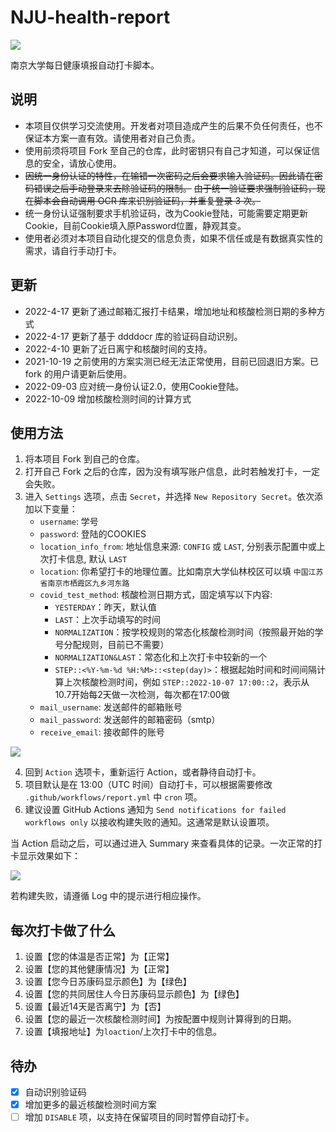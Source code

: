 # NJU-health-report
![](https://img.shields.io/badge/language-python-brightgreen)

南京大学每日健康填报自动打卡脚本。

## 说明
- 本项目仅供学习交流使用。开发者对项目造成产生的后果不负任何责任，也不保证本方案一直有效。请使用者对自己负责。
- 使用前须将项目 Fork 至自己的仓库，此时密钥只有自己才知道，可以保证信息的安全，请放心使用。 
- ~~因统一身份认证的特性，在输错一次密码之后会要求输入验证码。因此请在密码错误之后手动登录来去除验证码的限制。~~ ~~由于统一验证要求强制验证码，现在脚本会自动调用 OCR 库来识别验证码，并重复登录 3 次。~~
- 统一身份认证强制要求手机验证码，改为Cookie登陆，可能需要定期更新Cookie，目前Cookie填入原Password位置，静观其变。
- 使用者必须对本项目自动化提交的信息负责，如果不信任或是有数据真实性的需求，请自行手动打卡。

## 更新
- 2022-4-17 更新了通过邮箱汇报打卡结果，增加地址和核酸检测日期的多种方式
- 2022-4-17 更新了基于 ddddocr 库的验证码自动识别。
- 2022-4-10 更新了近日离宁和核酸时间的支持。 
- 2021-10-19 之前使用的方案实测已经无法正常使用，目前已回退旧方案。已 fork 的用户请更新后使用。
- 2022-09-03 应对统一身份认证2.0，使用Cookie登陆。
- 2022-10-09 增加核酸检测时间的计算方式

## 使用方法
1. 将本项目 Fork 到自己的仓库。
2. 打开自己 Fork 之后的仓库，因为没有填写账户信息，此时若触发打卡，一定会失败。
3. 进入 `Settings` 选项，点击 `Secret`，并选择 `New Repository Secret`。依次添加以下变量：
   - `username`: 学号
   - `password`: 登陆的COOKIES
   - `location_info_from`: 地址信息来源: `CONFIG` 或 `LAST`, 分别表示配置中或上次打卡信息, 默认 `LAST`
   - `location`: 你希望打卡的地理位置。比如南京大学仙林校区可以填 `中国江苏省南京市栖霞区九乡河东路`
   - `covid_test_method`: 核酸检测日期方式，固定填写以下内容: 
     - `YESTERDAY`：昨天，默认值
     - `LAST`：上次手动填写的时间
     - `NORMALIZATION`：按学校规则的常态化核酸检测时间（按照最开始的学号分配规则，目前已不需要）
     - `NORMALIZATION&LAST`：常态化和上次打卡中较新的一个
     - `STEP::<%Y-%m-%d %H:%M>::<step(day)>`：根据起始时间和时间间隔计算上次核酸检测时间，例如 `STEP::2022-10-07 17:00::2`，表示从10.7开始每2天做一次检测，每次都在17:00做
   - `mail_username`: 发送邮件的邮箱账号
   - `mail_password`: 发送邮件的邮箱密码（smtp）
   - `receive_email`: 接收邮件的账号

![](img/1.png)

4. 回到 `Action` 选项卡，重新运行 Action，或者静待自动打卡。
5. 项目默认是在 13:00（UTC 时间）自动打卡，可以根据需要修改 `.github/workflows/report.yml` 中 `cron` 项。
6. 建议设置 GitHub Actions 通知为 `Send notifications for failed workflows only` 以接收构建失败的通知。这通常是默认设置项。

当 Action 启动之后，可以通过进入 Summary 来查看具体的记录。一次正常的打卡显示效果如下：

![](img/2.png)

若构建失败，请遵循 Log 中的提示进行相应操作。

## 每次打卡做了什么
1. 设置【您的体温是否正常】为【正常】
2. 设置【您的其他健康情况】为【正常】
3. 设置【您今日苏康码显示颜色】为【绿色】
4. 设置【您的共同居住人今日苏康码显示颜色】为【绿色】
5. 设置【最近14天是否离宁】为【否】
6. 设置【您的最近一次核酸检测时间】为按配置中规则计算得到的日期。
7. 设置【填报地址】为`loaction`/上次打卡中的信息。

## 待办
- [x] 自动识别验证码
- [x] 增加更多的最近核酸检测时间方案
- [ ] 增加 `DISABLE` 项，以支持在保留项目的同时暂停自动打卡。